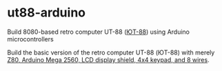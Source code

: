 # ut88-arduino
Build 8080-based retro computer UT-88 ([ЮТ-88](https://jtdigest.narod.ru/kollection/ut88/ut88.htm)) using Arduino microcontrollers

Build the basic version of the retro computer UT-88 (ЮТ-88) with merely [Z80, Arduino Mega 2560, LCD display shield, 4x4 keypad, and 8 wires](https://www.hackster.io/a7v/building-retro-computer-ut-88-with-z80-and-arduino-mega-2560-3a96dd).
